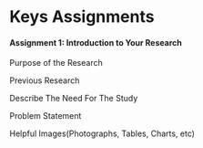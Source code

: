 # Keys Assignments 

#### Assignment 1: Introduction to Your Research

Purpose of the Research

Previous Research

Describe The Need For The Study

Problem Statement

Helpful Images(Photographs, Tables, Charts, etc)
